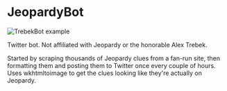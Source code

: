 # JeopardyBot

![TrebekBot example](http://i.imgur.com/C2c6G9a.png)

Twitter bot. Not affiliated with Jeopardy or the honorable Alex Trebek.

Started by scraping thousands of Jeopardy clues from a fan-run site, then formatting them and posting them to Twitter once every couple of hours. Uses wkhtmltoimage to get the clues looking like they're actually on Jeopardy.
